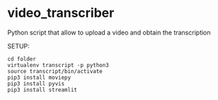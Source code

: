 # video_transcriber
Python script that allow to upload a video and obtain the transcription

SETUP:
```
cd folder
virtualenv transcript -p python3
source transcript/bin/activate
pip3 install moviepy
pip3 install pyvis
pip3 install streamlit


```

